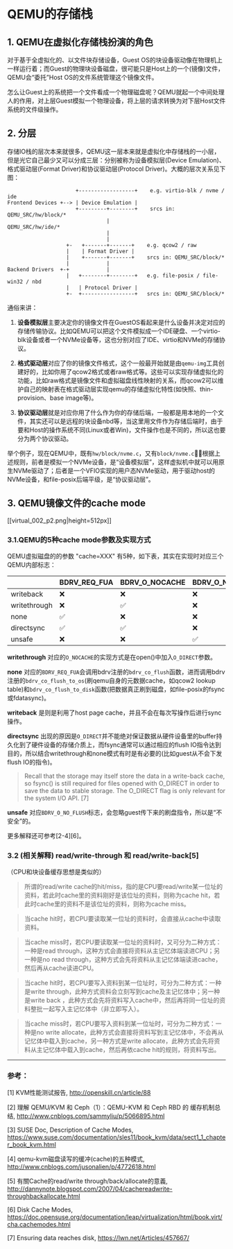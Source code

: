# QEMU的存储栈


## 1. QEMU在虚拟化存储栈扮演的角色

对于基于全虚拟化的、以文件块存储设备，Guest OS的块设备驱动像在物理机上一样运行着；而Guest的物理块设备磁盘，很可能只是Host上的一个(镜像)文件，QEMU会“委托”Host OS的文件系统管理这个镜像文件。

怎么让Guest上的系统把一个文件看成一个物理磁盘呢？QEMU就起一个中间处理人的作用，对上层Guest模拟一个物理设备，将上层的请求转换为对下层Host文件系统的文件级操作。

## 2. 分层

存储IO栈的层次本来就很多，QEMU这一层本来就是虚拟化中存储栈的一小层，但是光它自己最少又可以分成三层：分别被称为设备模拟层(Device Emulation)、格式驱动层(Format Driver)和协议驱动层(Protocol Driver)。大概的层次关系见下图：

```
                      +------------------+    e.g. virtio-blk / nvme / ide
Frontend Devices +--> | Device Emulation |
                      +---------+--------+    srcs in: QEMU_SRC/hw/block/*
                                |                     QEMU_SRC/hw/ide/*
                                |
                                |
                   +-   +-------+-------+    e.g. qcow2 / raw
                   |    | Format Driver |
                   |    +-------+-------+    srcs in: QEMU_SRC/block/*                   
                   |            |
Backend Drivers  +-+            |
                   |   +--------+--------+   e.g. file-posix / file-win32 / nbd
                   |   | Protocol Driver |
                   +-  +-----------------+   srcs in: QEMU_SRC/block/*

```
通俗来讲：

1. **设备模拟层**主要决定你的镜像文件在GuestOS看起来是什么设备并决定对应的存储传输协议。比如QEMU可以把这个文件模拟成一个IDE硬盘、一个virtio-blk设备或者一个NVMe设备等，这也分别对应了IDE、virtio和NVMe的存储协议。

2. **格式驱动层**对应了你的镜像文件格式，这个一般最开始就是由`qemu-img`工具创建好的，比如你用了qcow2格式或者raw格式等。这些可以实现存储虚拟化的功能，比如raw格式是镜像文件和虚拟磁盘线性映射的关系，而qcow2可以维护自己的映射表在格式驱动层实现qemu的存储虚拟化特性(如快照、thin-provision、base image等)。

3. **协议驱动层**就是对应你用了什么作为你的存储后端，一般都是用本地的一个文件，其实还可以是远程的块设备nbd等，当这里用文件作为存储后端时，由于要和Host的操作系统不同(Linux或者Win)，文件操作也是不同的，所以这也要分为两个协议驱动。

举个例子，现在QEMU中，既有`hw/block/nvme.c`，又有`block/nvme.c`，根据上述规则，前者是模拟一个NVMe设备，是“设备模拟层”，这样虚拟机中就可以用原生NVMe驱动了；后者是一个VFIO实现的用户态NVMe驱动，用于驱动host的NVMe设备，和file-posix后端平级，是“协议驱动层”。


## 3. QEMU镜像文件的cache mode

[[virtual_002_p2.png|height=512px]]

### 3.1.QEMU的5种cache mode参数及实现方式
      
QEMU虚拟磁盘的的参数 "cache=XXX" 有5种，如下表，其实在实现时对应三个QEMU内部标志：

|| BDRV_REQ_FUA | BDRV_O_NOCACHE | BDRV_O_NO_FLUSH |
|--------|--------|--------|-------|
|writeback|❌|❌|❌|
|writethrough|❌|✅|❌|
|none|✅|❌|❌|
|directsync|✅|✅|❌|
|unsafe|❌|❌|✅|

**writethrough** 对应的`O_NOCACHE`的实现方式是在open()中加入`O_DIRECT`参数。

**none** 对应的`BDRV_REQ_FUA`会调用bdrv注册的`bdrv_co_flush`函数，进而调用bdrv注册的`bdrv_co_flush_to_os`(刷qemu自身的元数据cache，如qcow2 lookup table)和`bdrv_co_flush_to_disk`函数(把数据真正刷到磁盘，如file-posix的fsync或fdatasync)。

**writeback** 是则是利用了host page cache，并且不会在每次写操作后进行sync操作。

**directsync** 出现的原因是`O_DIRECT`并不能绝对保证数据从硬件设备里的buffer持久化到了硬件设备的存储介质上，而fsync通常可以通过相应的flush IO指令达到目的，所以结合writethrough和none模式有时是有必要的(比如guest从不会下发flush IO的指令)。

> Recall that the storage may itself store the data in a write-back cache, so fsync() is still required for files opened with O_DIRECT in order to save the data to stable storage. The O_DIRECT flag is only relevant for the system I/O API. [7]

**unsafe** 对应`BDRV_O_NO_FLUSH`标志，会忽略guest传下来的刷盘指令，所以是“不安全”的。

更多解释还可参考[2-4][6]。

### 3.2 (相关解释) read/write-through 和 read/write-back[5]

（CPU和块设备缓存思想是类似的）

> 所谓的read/write cache的hit/miss，指的是CPU要read/write某一位址的资料，若此时cache里的资料刚好是该位址的资料，则称为cache hit，若此时cache里的资料不是该位址的资料，则称为cache miss。

> 当cache hit时，若CPU要读取某一位址的资料时，会直接从cache中读取资料。

> 当cache miss时，若CPU要读取某一位址的资料时，又可分为二种方式：一种是read through，这种方式会直接将资料从主记忆体端读进CPU；另一种是no read through，这种方式会先将资料从主记忆体端读进cache，然后再从cache读进CPU。

> 当cache hit时，若CPU要写入资料到某一位址时，可分为二种方式：一种是write through，此种方式资料会立刻写到cache及主记忆体中；另一种是write back ，此种方式会先将资料写入cache中，然后再将同一位址的资料整批一起写入主记忆体中（非立即写入）。

> 当cache miss时，若CPU要写入资料到某一位址时，可分为二种方式：一种是no write allocate，此种方式会直接将资料写到主记忆体中，不会再从记忆体中载入到cache，另一种方式是write allocate，此种方式会先将资料从主记忆体中载入到cache，然后再依cache hit的规则，将资料写出。
---

### 参考：
[1] KVM性能测试报告, http://openskill.cn/article/88

[2] 理解 QEMU/KVM 和 Ceph（1）：QEMU-KVM 和 Ceph RBD 的 缓存机制总结, http://www.cnblogs.com/sammyliu/p/5066895.html

[3] SUSE Doc, Description of Cache Modes, https://www.suse.com/documentation/sles11/book_kvm/data/sect1_1_chapter_book_kvm.html

[4] qemu-kvm磁盘读写的缓冲(cache)的五种模式, http://www.cnblogs.com/jusonalien/p/4772618.html

[5] 有關Cache的read/write through/back/allocate的意義, http://dannynote.blogspot.com/2007/04/cachereadwrite-throughbackallocate.html

[6] Disk Cache Modes, https://doc.opensuse.org/documentation/leap/virtualization/html/book.virt/cha.cachemodes.html

[7] Ensuring data reaches disk, https://lwn.net/Articles/457667/

